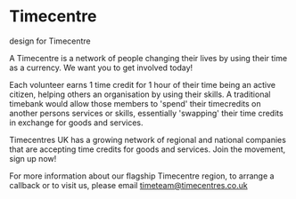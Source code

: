 Timecentre
==========

design for Timecentre

A Timecentre is a network of people changing their lives by using their time as a currency.
We want you to get involved today!

Each volunteer earns 1 time credit for 1 hour of their time being an active citizen, helping others an organisation by using their skills. A traditional timebank would allow those members to 'spend' their timecredits on another persons services or skills, essentially 'swapping' their time credits in exchange for goods and services.

Timecentres UK has a growing network of regional and national companies that are accepting time credits for goods and services. Join the movement, sign up now!

For more information about our flagship Timecentre region, to arrange a callback or to visit us, please email timeteam@timecentres.co.uk
